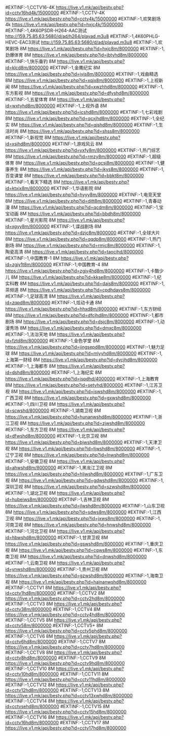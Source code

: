 #EXTINF:-1,CCTV16-4K
https://live.v1.mk/api/bestv.php?id=cctv16hd4k/15000000
#EXTINF:-1,CCTV-4K
https://live.v1.mk/api/bestv.php?id=cctv4k/15000000
#EXTINF:-1,欢笑剧场4k
https://live.v1.mk/api/bestv.php?id=hxjc4k/15000000
#EXTINF:-1,4K60PSDR-H264-AAC测试
http://159.75.85.63:5680/d/ad/h264/playad.m3u8
#EXTINF:-1,4K60PHLG-HEVC-EAC3测试
http://159.75.85.63:5680/d/ad/playad.m3u8
#EXTINF:-1,欢笑剧场 8M
https://live.v1.mk/api/bestv.php?id=hxjc8m/8000000
#EXTINF:-1,劲爆体育 8M
https://live.v1.mk/api/bestv.php?id=jbtyhd8m/8000000
#EXTINF:-1,快乐垂钓 8M
https://live.v1.mk/api/bestv.php?id=klcd8m/8000000
#EXTINF:-1,金鹰纪实 8M
https://live.v1.mk/api/bestv.php?id=jyjs8m/8000000
#EXTINF:-1,戏曲精选 8M
https://live.v1.mk/api/bestv.php?id=xqjx8m/8000000
#EXTINF:-1,上视新闻 8M
https://live.v1.mk/api/bestv.php?id=xwzhhd8m/8000000
#EXTINF:-1,东方影视 8M
https://live.v1.mk/api/bestv.php?id=dfyshd8m/8000000
#EXTINF:-1,五星体育 8M
https://live.v1.mk/api/bestv.php?id=wxtyhd8m/8000000
#EXTINF:-1,上视外语 8M
https://live.v1.mk/api/bestv.php?id=icshd8m/8000000
#EXTINF:-1,七彩戏剧 8M
https://live.v1.mk/api/bestv.php?id=qcxjhd8m/8000000
#EXTINF:-1,全纪实 8M
https://live.v1.mk/api/bestv.php?id=qjshd8m/8000000
#EXTINF:-1,生活时尚 8M
https://live.v1.mk/api/bestv.php?id=shss8m/8000000
#EXTINF:-1,新视觉 8M
https://live.v1.mk/api/bestv.php?id=xsjhd8m/8000000
#EXTINF:-1,游戏风云 8M
https://live.v1.mk/api/bestv.php?id=yxfy8m/8000000
#EXTINF:-1,热门综艺 8M
https://live.v1.mk/api/bestv.php?id=rmzy8m/8000000
#EXTINF:-1,超级体育 8M
https://live.v1.mk/api/bestv.php?id=qcsj8m/8000000
#EXTINF:-1,健康养生 8M
https://live.v1.mk/api/bestv.php?id=jkys8m/8000000
#EXTINF:-1,百变课堂 8M
https://live.v1.mk/api/bestv.php?id=bbkt8m/8000000
#EXTINF:-1,看天下精选 8M
https://live.v1.mk/api/bestv.php?id=ktxjx8m/8000000
#EXTINF:-1,华语影院 8M
https://live.v1.mk/api/bestv.php?id=hyyy8m/8000000
#EXTINF:-1,电竞天堂 8M
https://live.v1.mk/api/bestv.php?id=djtt8m/8000000
#EXTINF:-1,青春动漫 8M
https://live.v1.mk/api/bestv.php?id=qcdm8m/8000000
#EXTINF:-1,宝宝动画 8M
https://live.v1.mk/api/bestv.php?id=bbdh8m/8000000
#EXTINF:-1,星光影院 8M
https://live.v1.mk/api/bestv.php?id=xgyy8m/8000000
#EXTINF:-1,谍战剧场 8M
https://live.v1.mk/api/bestv.php?id=dzjc8m/8000000
#EXTINF:-1,全球大片 8M
https://live.v1.mk/api/bestv.php?id=qqdp8m/8000000
#EXTINF:-1,热门剧场 8M
https://live.v1.mk/api/bestv.php?id=rmjc8m/8000000
#EXTINF:-1,陶瓷高清 8M
https://live.v1.mk/api/bestv.php?id=taocihd/8000000
#EXTINF:-1,中国教育-1 8M
https://live.v1.mk/api/bestv.php?id=zgjy1t8m/8000000
#EXTINF:-1,中国教育-4 8M
https://live.v1.mk/api/bestv.php?id=zgjy4hd8m/8000000
#EXTINF:-1,卡酷少儿 8M
https://live.v1.mk/api/bestv.php?id=kkse8m/8000000
#EXTINF:-1,纪实科教 8M
https://live.v1.mk/api/bestv.php?id=dajs8m/8000000
#EXTINF:-1,茶频道 8M
https://live.v1.mk/api/bestv.php?id=cpdhdavs8m/8000000
#EXTINF:-1,足球高清 8M
https://live.v1.mk/api/bestv.php?id=zqpd8m/8000000
#EXTINF:-1,炫动卡通 8M
https://live.v1.mk/api/bestv.php?id=hhxd8m/8000000
#EXTINF:-1,东方财经 8M
https://live.v1.mk/api/bestv.php?id=dfcjhd8m/8000000
#EXTINF:-1,都市剧场 8M
https://live.v1.mk/api/bestv.php?id=dsjc8m/8000000
#EXTINF:-1,动漫秀场 8M
https://live.v1.mk/api/bestv.php?id=dmxc8m/8000000
#EXTINF:-1,法治天地 8M
https://live.v1.mk/api/bestv.php?id=fztd8m/8000000
#EXTINF:-1,金色学堂 8M
https://live.v1.mk/api/bestv.php?id=jingsepd8m/8000000
#EXTINF:-1,魅力足球 8M
https://live.v1.mk/api/bestv.php?id=mlyyhd8m/8000000
#EXTINF:-1,上海第一财经 8M
https://live.v1.mk/api/bestv.php?id=dycjhd8m/8000000
#EXTINF:-1,上海都市 8M
https://live.v1.mk/api/bestv.php?id=dshd8m/8000000
#EXTINF:-1,上海纪实 8M
https://live.v1.mk/api/bestv.php?id=jspdhd/4000000
#EXTINF:-1,上海教育 8M
https://live.v1.mk/api/bestv.php?id=setvhd/8000000
#EXTINF:-1,江苏卫视 8M
https://live.v1.mk/api/bestv.php?id=jswshd8m/8000000
#EXTINF:-1,广西卫视 8M
https://live.v1.mk/api/bestv.php?id=gxwshd8m/8000000
#EXTINF:-1,四川卫视 8M
https://live.v1.mk/api/bestv.php?id=scwshd/8000000
#EXTINF:-1,湖南卫视 8M
https://live.v1.mk/api/bestv.php?id=hunanwshd8m/8000000
#EXTINF:-1,浙江卫视 8M
https://live.v1.mk/api/bestv.php?id=zjwshd8m/8000000
#EXTINF:-1,东方卫视 8M
https://live.v1.mk/api/bestv.php?id=dfwshd8m/8000000
#EXTINF:-1,北京卫视 8M
https://live.v1.mk/api/bestv.php?id=bjwshd8m/8000000
#EXTINF:-1,天津卫视 8M
https://live.v1.mk/api/bestv.php?id=tjwshd8m/8000000
#EXTINF:-1,辽宁卫视 8M
https://live.v1.mk/api/bestv.php?id=lnwshd8m/8000000
#EXTINF:-1,安徽卫视 8M
https://live.v1.mk/api/bestv.php?id=ahwshd8m/8000000
#EXTINF:-1,黑龙江卫视 8M
https://live.v1.mk/api/bestv.php?id=hljwshd8m/8000000
#EXTINF:-1,广东卫视 8M
https://live.v1.mk/api/bestv.php?id=gdwshd8m/8000000
#EXTINF:-1,深圳卫视 8M
https://live.v1.mk/api/bestv.php?id=szwshd8m/8000000
#EXTINF:-1,湖北卫视 8M
https://live.v1.mk/api/bestv.php?id=hubeiws8m/8000000
#EXTINF:-1,吉林卫视 8M
https://live.v1.mk/api/bestv.php?id=jlwshd8m/8000000
#EXTINF:-1,山东卫视 8M
https://live.v1.mk/api/bestv.php?id=sdws8m/8000000
#EXTINF:-1,江西卫视 8M
https://live.v1.mk/api/bestv.php?id=jxws8m/8000000
#EXTINF:-1,河南卫视 8M
https://live.v1.mk/api/bestv.php?id=hnwshd8m/8000000
#EXTINF:-1,河北卫视 8M
https://live.v1.mk/api/bestv.php?id=hbwshd8m/8000000
#EXTINF:-1,甘肃卫视 8M
https://live.v1.mk/api/bestv.php?id=gswshd8m/8000000
#EXTINF:-1,重庆卫视 8M
https://live.v1.mk/api/bestv.php?id=cqws8m/8000000
#EXTINF:-1,东南卫视 8M
https://live.v1.mk/api/bestv.php?id=dnwshd8m/8000000
#EXTINF:-1,云南卫视 8M
https://live.v1.mk/api/bestv.php?id=ynwshd8m/8000000
#EXTINF:-1,贵州卫视 8M
https://live.v1.mk/api/bestv.php?id=gzwshd8m/8000000
#EXTINF:-1,海南卫视 8M
https://live.v1.mk/api/bestv.php?id=hainanwshd8m/8000000
#EXTINF:-1,CCTV1 8M
https://live.v1.mk/api/bestv.php?id=cctv1hd8m/8000000
#EXTINF:-1,CCTV2 8M
https://live.v1.mk/api/bestv.php?id=cctv2hd8m/8000000
#EXTINF:-1,CCTV3 8M
https://live.v1.mk/api/bestv.php?id=cctv38m/8000000
#EXTINF:-1,CCTV4 8M
https://live.v1.mk/api/bestv.php?id=cctv4hd8m/8000000
#EXTINF:-1,CCTV5 8M
https://live.v1.mk/api/bestv.php?id=cctv58m/8000000
#EXTINF:-1,CCTV5+ 8M
https://live.v1.mk/api/bestv.php?id=cctv5phd8m/8000000
#EXTINF:-1,CCTV6 8M
https://live.v1.mk/api/bestv.php?id=cctv6hd8m/8000000
#EXTINF:-1,CCTV7 8M
https://live.v1.mk/api/bestv.php?id=cctv7hd8m/8000000
#EXTINF:-1,CCTV8 8M
https://live.v1.mk/api/bestv.php?id=cctv8hd8m/8000000
#EXTINF:-1,CCTV9 8M
https://live.v1.mk/api/bestv.php?id=cctv9hd8m/8000000
#EXTINF:-1,CCTV10 8M
https://live.v1.mk/api/bestv.php?id=cctv10hd8m/8000000
#EXTINF:-1,CCTV11 8M
https://live.v1.mk/api/bestv.php?id=cctv11hd8m/8000000
#EXTINF:-1,CCTV12 8M
https://live.v1.mk/api/bestv.php?id=cctv12hd8m/8000000
#EXTINF:-1,CCTV13 8M
https://live.v1.mk/api/bestv.php?id=cctv13xwhd8m/8000000
#EXTINF:-1,CCTV14 8M
https://live.v1.mk/api/bestv.php?id=cctvsehd8m/8000000
#EXTINF:-1,CCTV15 8M
https://live.v1.mk/api/bestv.php?id=cctv15hd8m/8000000
#EXTINF:-1,CCTV16 8M
https://live.v1.mk/api/bestv.php?id=cctv16hd8m/8000000
#EXTINF:-1,CCTV17 8M
https://live.v1.mk/api/bestv.php?id=cctv17hd8m/8000000

